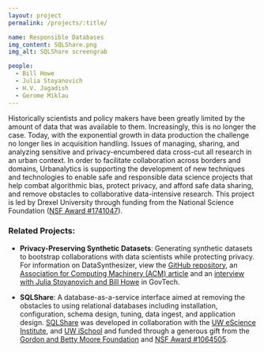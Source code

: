 ```yaml
---
layout: project
permalink: /projects/:title/

name: Responsible Databases
img_content: SQLShare.png
img_alt: SQLShare screengrab

people:
  - Bill Howe
  - Julia Stoyanovich
  - H.V. Jagadish
  - Gerome Miklau
---
```


Historically scientists and policy makers have been greatly limited by the amount of data that was available to them. Increasingly, this is no longer the case. Today, with the exponential growth in data production the challenge no longer lies in acquisition handling.  Issues of managing, sharing, and analyzing sensitive and privacy-encumbered data cross-cut all research in an urban context.    In order to facilitate collaboration across borders and domains, Urbanalytics is supporting the development of new techniques and technologies to enable safe and responsible data science projects that help combat algorithmic bias, protect privacy, and afford safe data sharing, and remove obstacles to collaborative data-intensive research.   This project is led by Drexel University through funding from the National Science Foundation ([NSF Award #1741047](https://www.nsf.gov/awardsearch/showAward?AWD_ID=1741047&HistoricalAwards=false)).

### Related Projects:

* **Privacy-Preserving Synthetic Datasets**: Generating synthetic datasets to bootstrap collaborations with data scientists while protecting privacy. For information on DataSynthesizer, view the [GitHub repository](https://github.com/DataResponsibly/DataSynthesizer), an [Association for Computing Machinery (ACM) article](https://dl.acm.org/citation.cfm?doid=3085504.3091117) and an [interview with Julia Stoyanovich and Bill Howe](http://www.govtech.com/security/University-Researchers-Use-Fake-Data-for-Social-Good.html) in GovTech.

* **SQLShare**:  A database-as-a-service interface aimed at removing the obstacles to using relational databases including installation, configuration, schema design, tuning, data ingest, and application design.  [SQLShare](https://sqlshare.uw.edu/) was developed in collaboration with the [UW eScience Institute](http://escience.washington.edu/), and [UW iSchool](https://ischool.uw.edu/) and funded through a generous gift from the [Gordon and Betty Moore Foundation](https://www.moore.org/) and [NSF Award #1064505](https://nsf.gov/awardsearch/showAward?AWD_ID=1064505).
